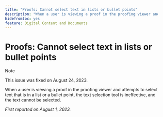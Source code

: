 ```yaml
---
title: "Proofs: Cannot select text in lists or bullet points"
description: "When a user is viewing a proof in the proofing viewer and attempts to select text that is in a list or a bullet point, the text selection tool is ineffective, and the text cannot be selected."
hidefromtoc: yes
feature: Digital Content and Documents
---
```


# Proofs: Cannot select text in lists or bullet points

<!--WF and WFP TOCs-->

>[!NOTE]
>
>This issue was fixed on August 24, 2023.

When a user is viewing a proof in the proofing viewer and attempts to select text that is in a list or a bullet point, the text selection tool is ineffective, and the text cannot be selected.

_First reported on August 1, 2023._

